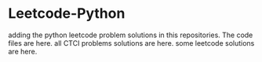 # Leetcode-Python
adding the python leetcode problem solutions in this repositories. 
The code files are here.
all CTCI problems solutions are here.
some leetcode solutions are here.




























